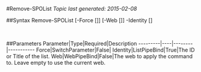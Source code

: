 #Remove-SPOList
*Topic last generated: 2015-02-08*


##Syntax
    Remove-SPOList [-Force [<SwitchParameter>]] [-Web [<WebPipeBind>]] -Identity [<ListPipeBind>]

&nbsp;

##Parameters
Parameter|Type|Required|Description
---------|----|--------|-----------
Force|SwitchParameter|False|
Identity|ListPipeBind|True|The ID or Title of the list.
Web|WebPipeBind|False|The web to apply the command to. Leave empty to use the current web.
